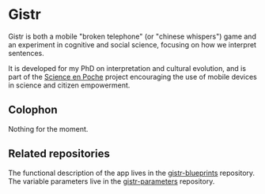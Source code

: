 Gistr
=====

Gistr is both a mobile "broken telephone" (or "chinese whispers") game and an
experiment in cognitive and social science, focusing on how we interpret
sentences.

It is developed for my PhD on interpretation and cultural evolution, and is
part of the [Science en Poche](http://www.iscpif.fr/tiki-index.php?page=SEP)
project encouraging the use of mobile devices in science and citizen
empowerment.

Colophon
--------

Nothing for the moment.

Related repositories
--------------------

The functional description of the app lives in the
[gistr-blueprints](https://github.com/interpretation-experiment/gistr-blueprints)
repository. The variable parameters live in the
[gistr-parameters](https://github.com/interpretation-experiment/gistr-parameters)
repository.

